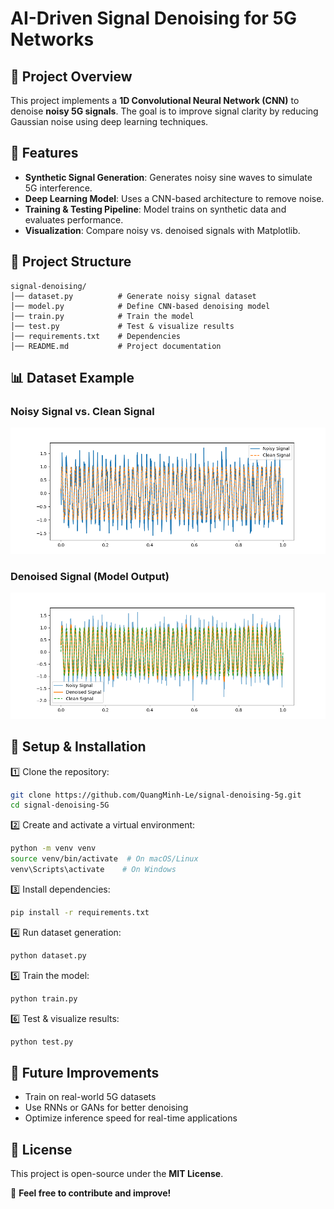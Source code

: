 # AI-Driven Signal Denoising for 5G Networks

## 📌 Project Overview

This project implements a **1D Convolutional Neural Network (CNN)** to denoise **noisy 5G signals**. The goal is to improve signal clarity by reducing Gaussian noise using deep learning techniques.

## 🚀 Features

- **Synthetic Signal Generation**: Generates noisy sine waves to simulate 5G interference.
- **Deep Learning Model**: Uses a CNN-based architecture to remove noise.
- **Training & Testing Pipeline**: Model trains on synthetic data and evaluates performance.
- **Visualization**: Compare noisy vs. denoised signals with Matplotlib.

## 📂 Project Structure

```
signal-denoising/
│── dataset.py          # Generate noisy signal dataset
│── model.py            # Define CNN-based denoising model
│── train.py            # Train the model
│── test.py             # Test & visualize results
│── requirements.txt    # Dependencies
│── README.md           # Project documentation
```

## 📊 Dataset Example

### **Noisy Signal vs. Clean Signal**
![Noisy Signal](img/synthetic-noise-signal.png)


### **Denoised Signal (Model Output)**
![Denoised Signal](img/denoise-signal.png)

## 🔧 Setup & Installation

1️⃣ Clone the repository:

```bash
git clone https://github.com/QuangMinh-Le/signal-denoising-5g.git
cd signal-denoising-5G
```

2️⃣ Create and activate a virtual environment:

```bash
python -m venv venv
source venv/bin/activate  # On macOS/Linux
venv\Scripts\activate    # On Windows
```

3️⃣ Install dependencies:

```bash
pip install -r requirements.txt
```

4️⃣ Run dataset generation:

```bash
python dataset.py
```

5️⃣ Train the model:

```bash
python train.py
```

6️⃣ Test & visualize results:

```bash
python test.py
```

## 🎯 Future Improvements

- Train on real-world 5G datasets
- Use RNNs or GANs for better denoising
- Optimize inference speed for real-time applications

## 📜 License

This project is open-source under the **MIT License**.

🚀 **Feel free to contribute and improve!**

